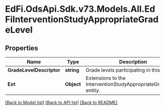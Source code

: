 # EdFi.OdsApi.Sdk.v73.Models.All.EdFiInterventionStudyAppropriateGradeLevel

## Properties

Name | Type | Description | Notes
------------ | ------------- | ------------- | -------------
**GradeLevelDescriptor** | **string** | Grade levels participating in this study. | 
**Ext** | **Object** | Extensions to the InterventionStudyAppropriateGradeLevel entity. | [optional] 

[[Back to Model list]](../../README.md#documentation-for-models) [[Back to API list]](../../README.md#documentation-for-api-endpoints) [[Back to README]](../../README.md)

